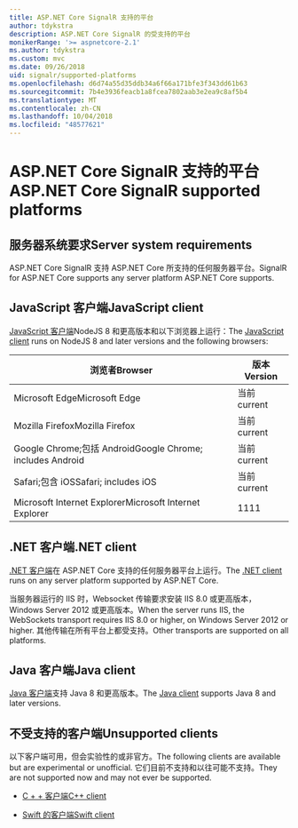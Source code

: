 ```yaml
---
title: ASP.NET Core SignalR 支持的平台
author: tdykstra
description: ASP.NET Core SignalR 的受支持的平台
monikerRange: '>= aspnetcore-2.1'
ms.author: tdykstra
ms.custom: mvc
ms.date: 09/26/2018
uid: signalr/supported-platforms
ms.openlocfilehash: d6d74a55d35ddb34a6f66a171bfe3f343dd61b63
ms.sourcegitcommit: 7b4e3936feacb1a8fcea7802aab3e2ea9c8af5b4
ms.translationtype: MT
ms.contentlocale: zh-CN
ms.lasthandoff: 10/04/2018
ms.locfileid: "48577621"
---
```

# <a name="aspnet-core-signalr-supported-platforms"></a><span data-ttu-id="a5b03-103">ASP.NET Core SignalR 支持的平台</span><span class="sxs-lookup"><span data-stu-id="a5b03-103">ASP.NET Core SignalR supported platforms</span></span>

## <a name="server-system-requirements"></a><span data-ttu-id="a5b03-104">服务器系统要求</span><span class="sxs-lookup"><span data-stu-id="a5b03-104">Server system requirements</span></span>

<span data-ttu-id="a5b03-105">ASP.NET Core SignalR 支持 ASP.NET Core 所支持的任何服务器平台。</span><span class="sxs-lookup"><span data-stu-id="a5b03-105">SignalR for ASP.NET Core supports any server platform ASP.NET Core supports.</span></span>

## <a name="javascript-client"></a><span data-ttu-id="a5b03-106">JavaScript 客户端</span><span class="sxs-lookup"><span data-stu-id="a5b03-106">JavaScript client</span></span>

<span data-ttu-id="a5b03-107">[JavaScript 客户端](https://www.npmjs.com/package/@aspnet/signalr)NodeJS 8 和更高版本和以下浏览器上运行：</span><span class="sxs-lookup"><span data-stu-id="a5b03-107">The [JavaScript client](https://www.npmjs.com/package/@aspnet/signalr) runs on NodeJS 8 and later versions and the following browsers:</span></span>

| <span data-ttu-id="a5b03-108">浏览者</span><span class="sxs-lookup"><span data-stu-id="a5b03-108">Browser</span></span> | <span data-ttu-id="a5b03-109">版本</span><span class="sxs-lookup"><span data-stu-id="a5b03-109">Version</span></span> |
| ------- | ------- |
| <span data-ttu-id="a5b03-110">Microsoft Edge</span><span class="sxs-lookup"><span data-stu-id="a5b03-110">Microsoft Edge</span></span> | <span data-ttu-id="a5b03-111">当前</span><span class="sxs-lookup"><span data-stu-id="a5b03-111">current</span></span> |
| <span data-ttu-id="a5b03-112">Mozilla Firefox</span><span class="sxs-lookup"><span data-stu-id="a5b03-112">Mozilla Firefox</span></span> | <span data-ttu-id="a5b03-113">当前</span><span class="sxs-lookup"><span data-stu-id="a5b03-113">current</span></span> |
| <span data-ttu-id="a5b03-114">Google Chrome;包括 Android</span><span class="sxs-lookup"><span data-stu-id="a5b03-114">Google Chrome; includes Android</span></span> | <span data-ttu-id="a5b03-115">当前</span><span class="sxs-lookup"><span data-stu-id="a5b03-115">current</span></span> |
| <span data-ttu-id="a5b03-116">Safari;包含 iOS</span><span class="sxs-lookup"><span data-stu-id="a5b03-116">Safari; includes iOS</span></span> | <span data-ttu-id="a5b03-117">当前</span><span class="sxs-lookup"><span data-stu-id="a5b03-117">current</span></span> |
| <span data-ttu-id="a5b03-118">Microsoft Internet Explorer</span><span class="sxs-lookup"><span data-stu-id="a5b03-118">Microsoft Internet Explorer</span></span> | <span data-ttu-id="a5b03-119">11</span><span class="sxs-lookup"><span data-stu-id="a5b03-119">11</span></span> |
 
## <a name="net-client"></a><span data-ttu-id="a5b03-120">.NET 客户端</span><span class="sxs-lookup"><span data-stu-id="a5b03-120">.NET client</span></span>

<span data-ttu-id="a5b03-121">[.NET 客户端](https://www.nuget.org/packages/Microsoft.AspNetCore.SignalR/)在 ASP.NET Core 支持的任何服务器平台上运行。</span><span class="sxs-lookup"><span data-stu-id="a5b03-121">The [.NET client](https://www.nuget.org/packages/Microsoft.AspNetCore.SignalR/) runs on any server platform supported by ASP.NET Core.</span></span>

<span data-ttu-id="a5b03-122">当服务器运行的 IIS 时，Websocket 传输要求安装 IIS 8.0 或更高版本，Windows Server 2012 或更高版本。</span><span class="sxs-lookup"><span data-stu-id="a5b03-122">When the server runs IIS, the WebSockets transport requires IIS 8.0 or higher, on Windows Server 2012 or higher.</span></span> <span data-ttu-id="a5b03-123">其他传输在所有平台上都受支持。</span><span class="sxs-lookup"><span data-stu-id="a5b03-123">Other transports are supported on all platforms.</span></span>

## <a name="java-client"></a><span data-ttu-id="a5b03-124">Java 客户端</span><span class="sxs-lookup"><span data-stu-id="a5b03-124">Java client</span></span>

<span data-ttu-id="a5b03-125">[Java 客户端](https://search.maven.org/artifact/com.microsoft.aspnet/signalr)支持 Java 8 和更高版本。</span><span class="sxs-lookup"><span data-stu-id="a5b03-125">The [Java client](https://search.maven.org/artifact/com.microsoft.aspnet/signalr) supports Java 8 and later versions.</span></span>

## <a name="unsupported-clients"></a><span data-ttu-id="a5b03-126">不受支持的客户端</span><span class="sxs-lookup"><span data-stu-id="a5b03-126">Unsupported clients</span></span>

<span data-ttu-id="a5b03-127">以下客户端可用，但会实验性的或非官方。</span><span class="sxs-lookup"><span data-stu-id="a5b03-127">The following clients are available but are experimental or unofficial.</span></span> <span data-ttu-id="a5b03-128">它们目前不支持和以往可能不支持。</span><span class="sxs-lookup"><span data-stu-id="a5b03-128">They are not supported now and may not ever be supported.</span></span>

* [<span data-ttu-id="a5b03-129">C + + 客户端</span><span class="sxs-lookup"><span data-stu-id="a5b03-129">C++ client</span></span>](https://github.com/aspnet/SignalR/tree/master/clients/cpp)

* [<span data-ttu-id="a5b03-130">Swift 的客户端</span><span class="sxs-lookup"><span data-stu-id="a5b03-130">Swift client</span></span>](https://github.com/moozzyk/SignalR-Client-Swift)
